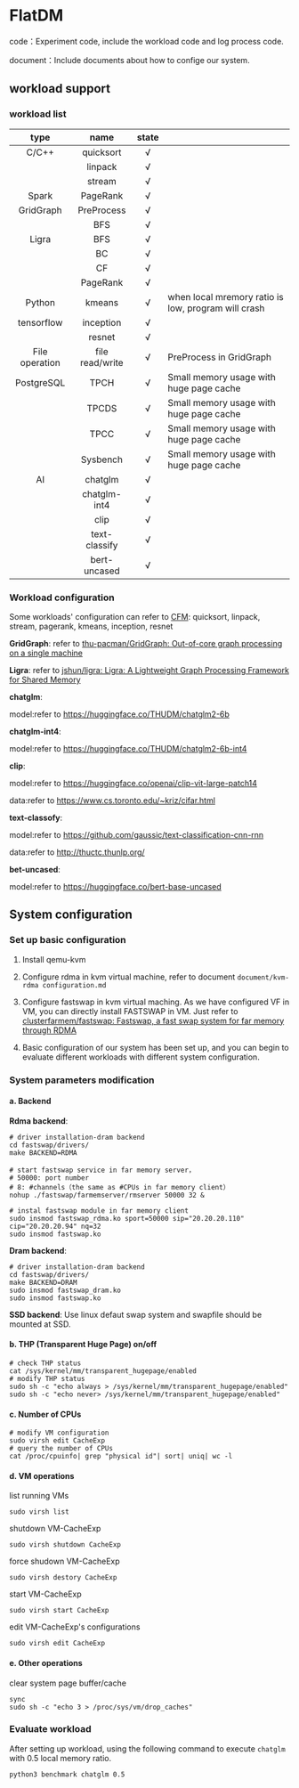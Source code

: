 # FlatDM

code：Experiment code, include the workload code and log process code. 

document：Include documents about how to confige our system.

## workload support

### workload list

| type           | name            | state |                                                     |
|:--------------:|:---------------:|:-----:| --------------------------------------------------- |
| C/C++          | quicksort       | √     |                                                     |
|                | linpack         | √     |                                                     |
|                | stream          | √     |                                                     |
| Spark          | PageRank        | √     |                                                     |
| GridGraph      | PreProcess      | √     |                                                     |
|                | BFS             | √     |                                                     |
| Ligra          | BFS             | √     |                                                     |
|                | BC              | √     |                                                     |
|                | CF              | √     |                                                     |
|                | PageRank        | √     |                                                     |
| Python         | kmeans          | √     | when local mremory ratio is low, program will crash |
| tensorflow     | inception       | √     |                                                     |
|                | resnet          | √     |                                                     |
| File operation | file read/write | √     | PreProcess in GridGraph                             |
| PostgreSQL     | TPCH            | √     | Small memory usage with huge page cache             |
|                | TPCDS           | √     | Small memory usage with huge page cache             |
|                | TPCC            | √     | Small memory usage with huge page cache             |
|                | Sysbench        | √     | Small memory usage with huge page cache             |
| AI             | chatglm         | √     |                                                     |
|                | chatglm-int4    | √     |                                                     |
|                | clip            | √     |                                                     |
|                | text-classify   | √     |                                                     |
|                | bert-uncased    | √     |                                                     |

### Workload configuration

Some workloads' configuration can refer to [CFM](https://github.com/clusterfarmem/cfm): quicksort, linpack, stream, pagerank, kmeans, inception, resnet

**GridGraph**: refer to [thu-pacman/GridGraph: Out-of-core graph processing on a single machine](https://github.com/thu-pacman/GridGraph)

**Ligra**: refer to [jshun/ligra: Ligra: A Lightweight Graph Processing Framework for Shared Memory](https://github.com/jshun/ligra)

**chatglm**:

model:refer to https://huggingface.co/THUDM/chatglm2-6b

**chatglm-int4**:

model:refer to https://huggingface.co/THUDM/chatglm2-6b-int4

**clip**:

model:refer to https://huggingface.co/openai/clip-vit-large-patch14

data:refer to https://www.cs.toronto.edu/~kriz/cifar.html

**text-classofy**:

model:refer to https://github.com/gaussic/text-classification-cnn-rnn

data:refer to http://thuctc.thunlp.org/ 

**bet-uncased**:

model:refer to https://huggingface.co/bert-base-uncased

## System configuration

### Set up basic configuration

1. Install qemu-kvm

2. Configure rdma in kvm virtual machine, refer to document `document/kvm-rdma configuration.md`

3. Configure fastswap in kvm virtual maching. As we have configured VF in VM, you can directly install FASTSWAP in VM. Just refer to [clusterfarmem/fastswap: Fastswap, a fast swap system for far memory through RDMA ](https://github.com/clusterfarmem/fastswap)

4. Basic configuration of our system has been set up, and you can begin to evaluate different workloads with different system configuration.

### System parameters modification

#### a. Backend

**Rdma backend**: 

```shell
# driver installation-dram backend
cd fastswap/drivers/
make BACKEND=RDMA

# start fastswap service in far memory server，
# 50000: port number
# 8: #channels（the same as #CPUs in far memory client）
nohup ./fastswap/farmemserver/rmserver 50000 32 &

# instal fastswap module in far memory client
sudo insmod fastswap_rdma.ko sport=50000 sip="20.20.20.110" cip="20.20.20.94" nq=32
sudo insmod fastswap.ko
```

**Dram backend**: 

```shell
# driver installation-dram backend
cd fastswap/drivers/
make BACKEND=DRAM
sudo insmod fastswap_dram.ko
sudo insmod fastswap.ko
```

**SSD backend**: Use linux defaut swap system and swapfile should be mounted at SSD.

#### b. THP (Transparent Huge Page) on/off

```shell
# check THP status
cat /sys/kernel/mm/transparent_hugepage/enabled
# modify THP status
sudo sh -c "echo always > /sys/kernel/mm/transparent_hugepage/enabled"
sudo sh -c "echo never> /sys/kernel/mm/transparent_hugepage/enabled"
```

#### c. Number of CPUs

```shell
# modify VM configuration
sudo virsh edit CacheExp
# query the number of CPUs
cat /proc/cpuinfo| grep "physical id"| sort| uniq| wc -l
```

#### d. VM operations

list running VMs

```shell
sudo virsh list
```

shutdown VM-CacheExp

```shell
sudo virsh shutdown CacheExp
```

force shudown VM-CacheExp

```shell
sudo virsh destory CacheExp
```

start VM-CacheExp

```shell
sudo virsh start CacheExp
```

edit VM-CacheExp's configurations

```shell
sudo virsh edit CacheExp
```

#### e. Other operations

clear system page buffer/cache

```shell
sync
sudo sh -c "echo 3 > /proc/sys/vm/drop_caches"
```

### Evaluate workload

After setting up workload, using the following command to execute `chatglm `with 0.5 local memory ratio.

```shell
python3 benchmark chatglm 0.5
```
